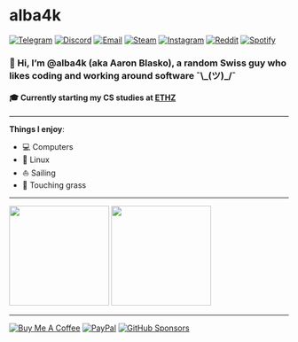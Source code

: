 # alba4k

[![Telegram](https://img.shields.io/badge/Telegram-2CA5E0?logo=telegram&logoColor=white)](https://t.me/alba4k)
[![Discord](https://img.shields.io/badge/Discord-5865F2?logo=discord&logoColor=white)](https://discord.com/users/603136718891253761)
[![Email](https://img.shields.io/badge/Email-D14836?logo=gmail&logoColor=white)](mailto:blaskoazzolaaaron@gmail.com)
[![Steam](https://img.shields.io/badge/Steam-00adee?logo=steam&logoColor=white)](https://steamcommunity.com/id/alba4k)
[![Instagram](https://img.shields.io/badge/Instagram-E4405F?logo=instagram&logoColor=white)](https://instagram.com/alba4k_)
[![Reddit](https://img.shields.io/badge/Reddit-FF4500?logo=reddit&logoColor=white)](https://reddit.com/user/_alba4k)
[![Spotify](https://img.shields.io/badge/Spotify-1DB954?logo=spotify&logoColor=white)](https://open.spotify.com/user/05ouintakurxxo465k3856i28)


### 👋 Hi, I’m @alba4k (aka Aaron Blasko), a random Swiss guy who likes coding and working around software ¯\\\_(ツ)\_/¯
#### 🎓 Currently starting my CS studies at [ETHZ](https://ethz.ch/en.html)

---

**Things I enjoy**:
* 💻 Computers
* 🐧 Linux
* ⛵ Sailing
* 🌿 Touching grass

---

<!-- Might want to change it to center, idk -->
<!-- Would move all the badges and the big title too -->
<div align="left">
  <img src="https://github-readme-stats.vercel.app/api?username=alba4k&show_icons=true&theme=dark" height="180em"/>
  <img src="https://github-readme-stats.vercel.app/api/top-langs/?username=alba4k&exclude_repo=.dotfiles&layout=compact&theme=dark&card_width=320" height="180em"/>
</div>

---

[![Buy Me A Coffee](https://img.shields.io/badge/Buy%20Me%20a%20Coffee-FFDD00?logo=buymeacoffee&logoColor=black)](https://www.buymeacoffee.com/alba4k)
[![PayPal](https://img.shields.io/badge/PayPal-00457C?logo=paypal&logoColor=white)](https://www.paypal.me/alba4k)
[![GitHub Sponsors](https://img.shields.io/badge/GitHub%20Sponsors-FF69B4?logo=githubsponsors&logoColor=white)](https://github.com/sponsors/alba4k)
<!-- I can give you my IBAN too if you really want to send me money -->
